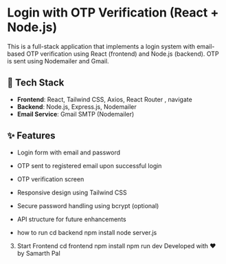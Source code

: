 # Login with OTP Verification (React + Node.js)

This is a full-stack application that implements a login system with email-based OTP verification using React (frontend) and Node.js (backend). OTP is sent using Nodemailer and Gmail.

## 🔧 Tech Stack

- **Frontend**: React, Tailwind CSS, Axios, React Router , navigate
- **Backend**: Node.js, Express.js, Nodemailer
- **Email Service**: Gmail SMTP (Nodemailer)

## ✨ Features

- Login form with email and password
- OTP sent to registered email upon successful login
- OTP verification screen
- Responsive design using Tailwind CSS
- Secure password handling using bcrypt (optional)
- API structure for future enhancements

- how to run 
cd backend
npm install
node server.js

3. Start Frontend
 cd frontend
npm install
npm run dev
Developed with ❤️ by Samarth Pal



